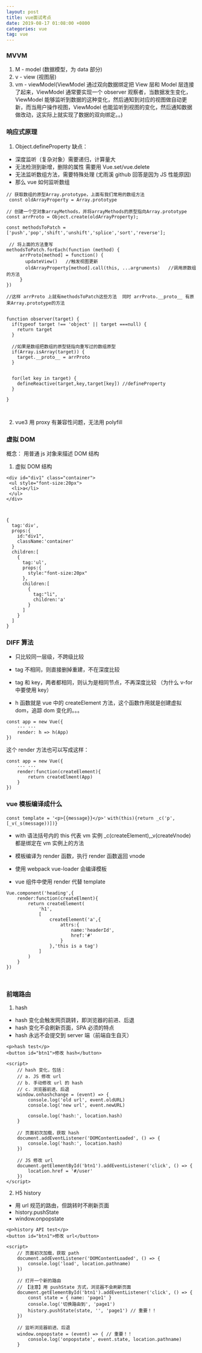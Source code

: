 ```yaml
---
layout: post
title: vue面试考点
date: 2019-08-17 01:08:00 +0800
categories: vue
tag: vue
---
```


### MVVM

1. M - model (数据模型，为 data 部分)
2. v - view (视图层)
3. vm - viewModel(ViewModel 通过双向数据绑定把 View 层和 Model 层连接了起来，ViewModel 通常要实现一个 observer 观察者，当数据发生变化，ViewModel 能够监听到数据的这种变化，然后通知到对应的视图做自动更新，而当用户操作视图，ViewModel 也能监听到视图的变化，然后通知数据做改动，这实际上就实现了数据的双向绑定。。)

### 响应式原理

1. Object.defineProperty 缺点：

- 深度监听（复杂对象）需要递归，计算量大
- 无法检测到新增，删除的属性 需要用 Vue.set/vue.delete
- 无法监听数组方法，需要特殊处理 (尤雨溪 github 回答是因为 JS 性能原因)
- 那么 vue 如何监听数组

```
// 获取数组的原型Array.prototype，上面有我们常用的数组方法
 const oldArrayProperty = Array.prototype

// 创建一个空对象arrayMethods，并将arrayMethods的原型指向Array.prototype
const arrProto = Object.create(oldArrayProperty);

const methodsToPatch = ['push','pop','shift','unshift','splice','sort','reverse'];

 // 将上面的方法重写
methodsToPatch.forEach(function (method) {
     arrProto[method] = function() {
       updateView()   //触发视图更新
       oldArrayProperty[method].call(this, ...argruments)   //调用原数组的方法
     }
})

//这样 arrProto 上就有methodsToPatch这些方法  同时 arrProto.__proto__ 有原来Array.prototype的方法


function observer(target) {
  if(typeof target !== 'object' || target ===null) {
    return target
  }

  //如果是数组把数组的原型链指向重写过的数组原型
  if(Array.isArray(target)) {
    target.__proto__ = arrProto
  }


  for(let key in target) {
    defineReactive(target,key,target[key]) //defineProperty
  }

}



```

2. vue3 用 proxy 有兼容性问题，无法用 polyfill

### 虚拟 DOM

概念： 用普通 js 对象来描述 DOM 结构

1. 虚拟 DOM 结构

```
<div id="div1" class="container">
 <ul style="font-size:20px">
  <li>a</li>
 </ul>
</div>



{
  tag:'div',
  props:{
    id:"div1",
    className:'container'
  }
  children:[
    {
      tag:'ul',
      props:{
        style:"font-size:20px"
      },
      children:[
        {
          tag:"li",
          children:'a'
        }
      ]
    }
  ]
}

```

### DIFF 算法

- 只比较同一层级，不跨级比较
- tag 不相同，则直接删掉重建，不在深度比较
- tag 和 key，两者都相同，则认为是相同节点，不再深度比较 （为什么 v-for 中要使用 key）

- h 函数就是 vue 中的 createElement 方法，这个函数作用就是创建虚拟 dom，追踪 dom 变化的。。。

```
const app = new Vue({
    ··· ···
    render: h => h(App)
})

```

这个 render 方法也可以写成这样：

```
const app = new Vue({
    ··· ···
    render:function(createElement){
        return createElment(App)
    }
})

```

### vue 模板编译成什么

`const template = '<p>{{message}}</p>'`
`with(this){return _c('p',[_v(_s(message))])}`

- with 语法括号内的 this 代表 vm 实例 \_c(createElement),\_v(createVnode) 都是绑定在 vm 实例上的方法
- 模板编译为 render 函数，执行 render 函数返回 vnode
- 使用 webpack vue-loader 会编译模板

- vue 组件中使用 render 代替 template

```
Vue.component('heading',{
    render:function(createElment){
        return createElement(
            'h1',
            [
                createElement('a',{
                    attrs:{
                        name:'headerId',
                        href:'#'
                    }
                },'this is a tag')
            ]
        )
    }
})



```

### 前端路由

1.  hash

- hash 变化会触发网页跳转，即浏览器的前进、后退
- hash 变化不会刷新页面，SPA 必须的特点
- hash 永远不会提交到 server 端（前端自生自灭）

```
<p>hash test</p>
<button id="btn1">修改 hash</button>

<script>
    // hash 变化，包括：
    // a. JS 修改 url
    // b. 手动修改 url 的 hash
    // c. 浏览器前进、后退
    window.onhashchange = (event) => {
        console.log('old url', event.oldURL)
        console.log('new url', event.newURL)

        console.log('hash:', location.hash)
    }

    // 页面初次加载，获取 hash
    document.addEventListener('DOMContentLoaded', () => {
        console.log('hash:', location.hash)
    })

    // JS 修改 url
    document.getElementById('btn1').addEventListener('click', () => {
        location.href = '#/user'
    })
</script>

```

2. H5 history

- 用 url 规范的路由，但跳转时不刷新页面
- history.pushState
- window.onpopstate

```
<p>history API test</p>
<button id="btn1">修改 url</button>

<script>
    // 页面初次加载，获取 path
    document.addEventListener('DOMContentLoaded', () => {
        console.log('load', location.pathname)
    })

    // 打开一个新的路由
    // 【注意】用 pushState 方式，浏览器不会刷新页面
    document.getElementById('btn1').addEventListener('click', () => {
        const state = { name: 'page1' }
        console.log('切换路由到', 'page1')
        history.pushState(state, '', 'page1') // 重要！！
    })

    // 监听浏览器前进、后退
    window.onpopstate = (event) => { // 重要！！
        console.log('onpopstate', event.state, location.pathname)
    }

```
